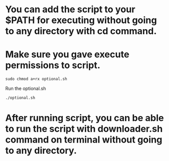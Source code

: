 # You can add the script to your $PATH for executing without going to any directory with cd command.
# Make sure you gave execute permissions to script.
```
sudo chmod a+rx optional.sh
```
Run the optional.sh
```
./optional.sh 
```
# After running script, you can be able to run the script with downloader.sh command on terminal without going to any directory.
